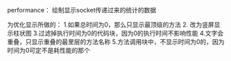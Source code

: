 performance：
绘制显示socket传递过来的统计的数据

为优化显示所做的：
1.如果总时间为0，那么只显示最顶级的方法
2. 改为竖屏显示柱状图
3.过滤掉执行时间为0的代码块，因为0的执行时间不影响性能
4.文字会重叠，只显示重叠的最里层的方法名称
5.方法调用块中，不显示时间为0的，因为时间为0可定不是耗性能的那个